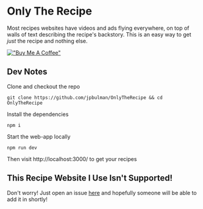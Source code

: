 # Only The Recipe
Most recipes websites have videos and ads flying everywhere, on top of walls of text describing the recipe's backstory. This is an easy way to get *just* the recipe and nothing else.

[!["Buy Me A Coffee"](https://www.buymeacoffee.com/assets/img/custom_images/orange_img.png)](https://buymeacoffee.com/tylerboni)

## Dev Notes
Clone and checkout the repo
```
git clone https://github.com/jpbulman/OnlyTheRecipe && cd OnlyTheRecipe
```
Install the dependencies
```
npm i
```
Start the web-app locally
```
npm run dev
```
Then visit http://localhost:3000/ to get your recipes

## This Recipe Website I Use Isn't Supported!
Don't worry! Just open an issue [here](https://github.com/tylerboni/OnlyTheRecipe/issues/new) and hopefully someone will be able to add it in shortly!
